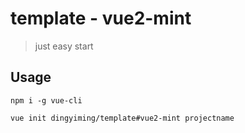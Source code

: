 # template - vue2-mint

> just easy start

## Usage

```
npm i -g vue-cli

vue init dingyiming/template#vue2-mint projectname
```